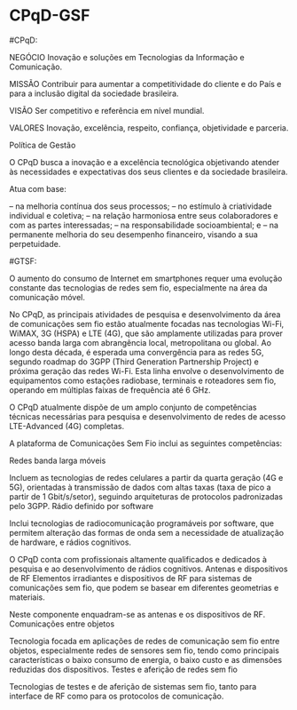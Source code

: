 # CPqD-GSF

#CPqD:

NEGÓCIO Inovação e soluções em Tecnologias da Informação e Comunicação.

MISSÃO Contribuir para aumentar a competitividade do cliente e do País e para a inclusão digital da sociedade brasileira.

VISÃO Ser competitivo e referência em nível mundial.

VALORES Inovação, excelência, respeito, confiança, objetividade e parceria.

Política de Gestão

O CPqD busca a inovação e a excelência tecnológica objetivando atender às necessidades e expectativas dos seus clientes e da sociedade brasileira.

Atua com base:

– na melhoria contínua dos seus processos; – no estímulo à criatividade individual e coletiva; – na relação harmoniosa entre seus colaboradores e com as partes interessadas; – na responsabilidade socioambiental; e – na permanente melhoria do seu desempenho financeiro, visando a sua perpetuidade.

#GTSF:

O aumento do consumo de Internet em smartphones requer uma evolução constante das tecnologias de redes sem fio, especialmente na área da comunicação móvel.

No CPqD, as principais atividades de pesquisa e desenvolvimento da área de comunicações sem fio estão atualmente focadas nas tecnologias Wi-Fi, WiMAX, 3G (HSPA) e LTE (4G), que são amplamente utilizadas para prover acesso banda larga com abrangência local, metropolitana ou global. Ao longo desta década, é esperada uma convergência para as redes 5G, segundo roadmap do 3GPP (Third Generation Partnership Project) e próxima geração das redes Wi-Fi. Esta linha envolve o desenvolvimento de equipamentos como estações radiobase, terminais e roteadores sem fio, operando em múltiplas faixas de frequência até 6 GHz.

O CPqD atualmente dispõe de um amplo conjunto de competências técnicas necessárias para pesquisa e desenvolvimento de redes de acesso LTE-Advanced (4G) completas.

A plataforma de Comunicações Sem Fio inclui as seguintes competências:

Redes banda larga móveis

Incluem as tecnologias de redes celulares a partir da quarta geração (4G e 5G), orientadas à transmissão de dados com altas taxas (taxa de pico a partir de 1 Gbit/s/setor), seguindo arquiteturas de protocolos padronizadas pelo 3GPP.
Rádio definido por software

Inclui tecnologias de radiocomunicação programáveis por software, que permitem alteração das formas de onda sem a necessidade de atualização de hardware, e rádios cognitivos.

O CPqD conta com profissionais altamente qualificados e dedicados à pesquisa e ao desenvolvimento de rádios cognitivos.
Antenas e dispositivos de RF
Elementos irradiantes e dispositivos de RF para sistemas de comunicações sem fio, que podem se basear em diferentes geometrias e materiais.

Neste componente enquadram-se as antenas e os dispositivos de RF.
Comunicações entre objetos

Tecnologia focada em aplicações de redes de comunicação sem fio entre objetos, especialmente redes de sensores sem fio, tendo como principais características o baixo consumo de energia, o baixo custo e as dimensões reduzidas dos dispositivos.
Testes e aferição de redes sem fio

Tecnologias de testes e de aferição de sistemas sem fio, tanto para interface de RF como para os protocolos de comunicação.

